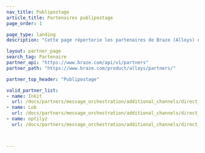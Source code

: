 ```yaml
---
nav_title: Publipostage
article_title: Partenaires publipostage
page_order: 1

page_type: landing
description: "Cette page répertorie les partenaires de Braze (Alloys) qui vous permettent d’intégrer le publipostage directement à vos campagnes de messagerie."

layout: partner_page
search_tag: Partenaire
partner_api: "https://www.braze.com/api/v1/partners"
partner_path: "https://www.braze.com/product/alloys/partners/"

partner_top_header: "Publipostage"

valid_partner_list:
- name: Inkit
  url: /docs/partners/message_orchestration/additional_channels/direct_mail/inkit/
- name: Lob
  url: /docs/partners/message_orchestration/additional_channels/direct_mail/lob/
- name: optilyz
  url: /docs/partners/message_orchestration/additional_channels/direct_mail/optilyz/



---
```

